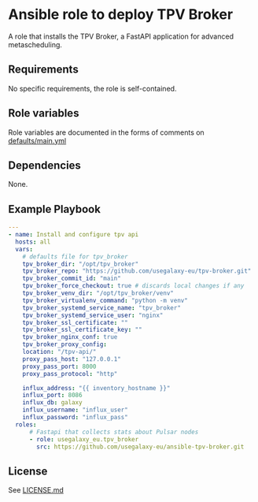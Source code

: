 # Ansible role to deploy TPV Broker

A role that installs the TPV Broker, a FastAPI application for advanced metascheduling.

## Requirements

No specific requirements, the role is self-contained.

## Role variables

Role variables are documented in the forms of comments on [defaults/main.yml](defaults/main.yml)

## Dependencies

None.

## Example Playbook

```yaml
---
- name: Install and configure tpv api
  hosts: all
  vars:
    # defaults file for tpv_broker
    tpv_broker_dir: "/opt/tpv_broker"
    tpv_broker_repo: "https://github.com/usegalaxy-eu/tpv-broker.git"
    tpv_broker_commit_id: "main"
    tpv_broker_force_checkout: true # discards local changes if any
    tpv_broker_venv_dir: "/opt/tpv_broker/venv"
    tpv_broker_virtualenv_command: "python -m venv"
    tpv_broker_systemd_service_name: "tpv_broker"
    tpv_broker_systemd_service_user: "nginx"
    tpv_broker_ssl_certificate: ""
    tpv_broker_ssl_certificate_key: ""
    tpv_broker_nginx_conf: true
    tpv_broker_proxy_config:
    location: "/tpv-api/"
    proxy_pass_host: "127.0.0.1"
    proxy_pass_port: 8000
    proxy_pass_protocol: "http"

    influx_address: "{{ inventory_hostname }}"
    influx_port: 8086
    influx_db: galaxy
    influx_username: "influx_user"
    influx_password: "influx_pass"
  roles:
      # Fastapi that collects stats about Pulsar nodes
      - role: usegalaxy_eu.tpv_broker
        src: https://github.com/usegalaxy-eu/ansible-tpv-broker.git
```

## License

See [LICENSE.md](LICENSE.md)

